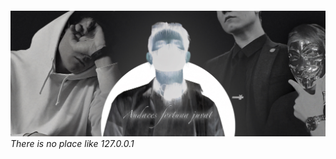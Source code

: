 ###### ![splash](logo_splash.jpg) There is no place like 127.0.0.1

<!--
![7Days](https://wakatime.com/share/@nekkitl/d58f5d47-cf64-409f-be78-d180aa4f449c.svg)
